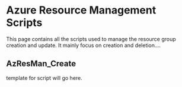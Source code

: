 # Azure Resource Management Scripts

This page contains all the scripts used to manage the resource group creation and update.
It mainly focus on creation and deletion....

## AzResMan_Create

template for script will go here.
